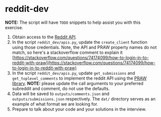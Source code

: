 # reddit-dev

**NOTE:** The script will have `TODO` snippets to help assist you with this exercise.

1. Obtain access to the [Reddit API](https://www.reddit.com/r/reddit.com/wiki/api/).
2. In the script `reddit_dev/apis.py`, update the `create_client` function using those credentials.  Note, the API and PRAW property names do not match, so here's a stackoverflow comment to explain it [https://stackoverflow.com/questions/74174099/how-to-login-in-to-reddit-with-praw](https://stackoverflow.com/questions/74174099/how-to-login-in-to-reddit-with-praw)
3. In the script `reddit_dev/apis.py`, update `get_submissions` and `get_toplevel_comments` to implement the reddit API using the [PRAW library](https://praw.readthedocs.io/en/stable/). **NOTE:** please update the call arguments to your preferred subreddit and comment, do not use the defaults.
4. Data will be saved to `outputs/comments.json` and `outputs/submissions.json` respectively.  The `dat/` directory serves as an example of what format we are looking for.
5. Prepare to talk about your code and your solutions in the interview.
